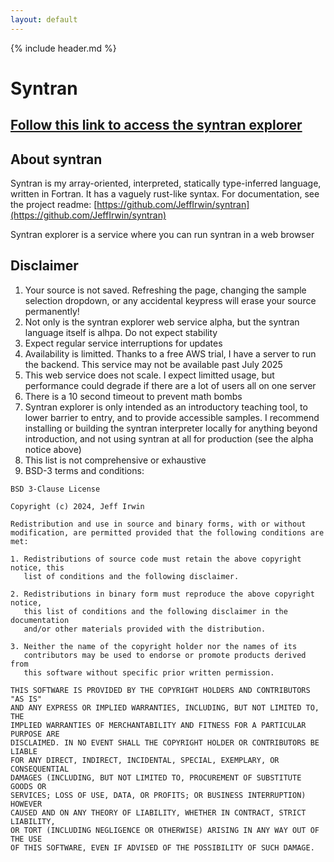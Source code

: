 ```yaml
---
layout: default
---
```


<link rel="shortcut icon" type="image/png" href="favicon.png">

{% include header.md %}
<script>
	document.getElementById("syntran").className = " active";
</script>

# Syntran

## [Follow this link to access the syntran explorer]({{site.url}}/syntran-explorer)

## About syntran

Syntran is my array-oriented, interpreted, statically type-inferred language,
written in Fortran.  It has a vaguely rust-like syntax.  For documentation, see
the project readme:
[https://github.com/JeffIrwin/syntran](https://github.com/JeffIrwin/syntran)

Syntran explorer is a service where you can run syntran in a web browser

## Disclaimer

1. Your source is not saved. Refreshing the page, changing the sample selection
   dropdown, or any accidental keypress will erase your source permanently!
2. Not only is the syntran explorer web service alpha, but the syntran language
   itself is alhpa.  Do not expect stability
3. Expect regular service interruptions for updates
5. Availability is limitted.  Thanks to a free AWS trial, I have a server to run
   the backend.  This service may not be available past July 2025
6. This web service does not scale.  I expect limitted usage, but performance
   could degrade if there are a lot of users all on one server
7. There is a 10 second timeout to prevent math bombs
8. Syntran explorer is only intended as an introductory teaching tool, to lower
   barrier to entry, and to provide accessible samples.  I recommend installing
   or building the syntran interpreter locally for anything beyond introduction,
   and not using syntran at all for production (see the alpha notice above)
9. This list is not comprehensive or exhaustive
10. BSD-3 terms and conditions:
```
BSD 3-Clause License

Copyright (c) 2024, Jeff Irwin

Redistribution and use in source and binary forms, with or without
modification, are permitted provided that the following conditions are met:

1. Redistributions of source code must retain the above copyright notice, this
   list of conditions and the following disclaimer.

2. Redistributions in binary form must reproduce the above copyright notice,
   this list of conditions and the following disclaimer in the documentation
   and/or other materials provided with the distribution.

3. Neither the name of the copyright holder nor the names of its
   contributors may be used to endorse or promote products derived from
   this software without specific prior written permission.

THIS SOFTWARE IS PROVIDED BY THE COPYRIGHT HOLDERS AND CONTRIBUTORS "AS IS"
AND ANY EXPRESS OR IMPLIED WARRANTIES, INCLUDING, BUT NOT LIMITED TO, THE
IMPLIED WARRANTIES OF MERCHANTABILITY AND FITNESS FOR A PARTICULAR PURPOSE ARE
DISCLAIMED. IN NO EVENT SHALL THE COPYRIGHT HOLDER OR CONTRIBUTORS BE LIABLE
FOR ANY DIRECT, INDIRECT, INCIDENTAL, SPECIAL, EXEMPLARY, OR CONSEQUENTIAL
DAMAGES (INCLUDING, BUT NOT LIMITED TO, PROCUREMENT OF SUBSTITUTE GOODS OR
SERVICES; LOSS OF USE, DATA, OR PROFITS; OR BUSINESS INTERRUPTION) HOWEVER
CAUSED AND ON ANY THEORY OF LIABILITY, WHETHER IN CONTRACT, STRICT LIABILITY,
OR TORT (INCLUDING NEGLIGENCE OR OTHERWISE) ARISING IN ANY WAY OUT OF THE USE
OF THIS SOFTWARE, EVEN IF ADVISED OF THE POSSIBILITY OF SUCH DAMAGE.
```

